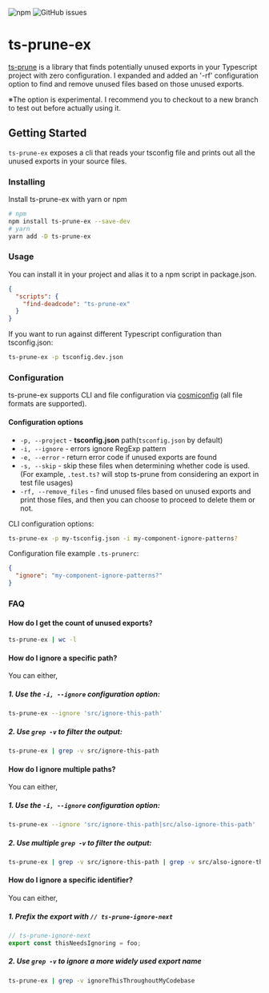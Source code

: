 ![npm](https://img.shields.io/npm/dm/ts-prune-ex) ![GitHub issues](https://img.shields.io/github/issues-raw/yuthon/ts-prune-ex)

# ts-prune-ex

[ts-prune](https://github.com/nadeesha/ts-prune) is a library that finds potentially unused exports in your Typescript project with zero configuration. I expanded and added an '-rf' configuration option to find and remove unused files based on those unused exports.

※The option is experimental. I recommend you to checkout to a new branch to test out before actually using it.

## Getting Started

`ts-prune-ex` exposes a cli that reads your tsconfig file and prints out all the unused exports in your source files.

### Installing

Install ts-prune-ex with yarn or npm

```sh
# npm
npm install ts-prune-ex --save-dev
# yarn
yarn add -D ts-prune-ex
```

### Usage

You can install it in your project and alias it to a npm script in package.json.

```json
{
  "scripts": {
    "find-deadcode": "ts-prune-ex"
  }
}
```

If you want to run against different Typescript configuration than tsconfig.json:

```sh
ts-prune-ex -p tsconfig.dev.json
```

### Configuration

ts-prune-ex supports CLI and file configuration via [cosmiconfig](https://github.com/davidtheclark/cosmiconfig#usage) (all file formats are supported).

#### Configuration options

- `-p, --project` - __tsconfig.json__ path(`tsconfig.json` by default)
- `-i, --ignore` - errors ignore RegExp pattern
- `-e, --error` - return error code if unused exports are found
- `-s, --skip` - skip these files when determining whether code is used. (For example, `.test.ts?` will stop ts-prune from considering an export in test file usages)
- `-rf, --remove_files` - find unused files based on unused exports and print those files, and then you can choose to proceed to delete them or not.

CLI configuration options:

```bash
ts-prune-ex -p my-tsconfig.json -i my-component-ignore-patterns?
```

Configuration file example `.ts-prunerc`: 

```json
{
  "ignore": "my-component-ignore-patterns?"
}
```

### FAQ

#### How do I get the count of unused exports?

```sh
ts-prune-ex | wc -l
```

#### How do I ignore a specific path?

You can either,

##### 1. Use the `-i, --ignore` configuration option:

```sh
ts-prune-ex --ignore 'src/ignore-this-path'
```

##### 2. Use `grep -v` to filter the output:

```sh
ts-prune-ex | grep -v src/ignore-this-path
```

#### How do I ignore multiple paths?

You can either,

##### 1. Use the `-i, --ignore` configuration option:

```sh
ts-prune-ex --ignore 'src/ignore-this-path|src/also-ignore-this-path'
```

##### 2. Use multiple `grep -v` to filter the output:

```sh
ts-prune-ex | grep -v src/ignore-this-path | grep -v src/also-ignore-this-path
```

#### How do I ignore a specific identifier?

You can either,

##### 1. Prefix the export with `// ts-prune-ignore-next`

```ts
// ts-prune-ignore-next
export const thisNeedsIgnoring = foo;
```

##### 2. Use `grep -v` to ignore a more widely used export name

```sh
ts-prune-ex | grep -v ignoreThisThroughoutMyCodebase
```
